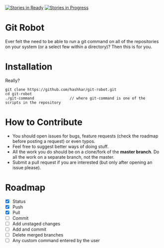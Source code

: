 [![Stories in Ready](https://badge.waffle.io/hashhar/git-robot.png?label=ready&title=Ready)](https://waffle.io/hashhar/git-robot)
[![Stories in Progress](https://badge.waffle.io/hashhar/git-robot.png?label=progress&title=Progress)](https://waffle.io/hashhar/git-robot)

# Git Robot

Ever felt the need to be able to run a git command on all of the repositories on your system (or a select few within a directory)? Then this is for you.

# Installation

Really?
```
git clone https://github.com/hashhar/git-robot.git
cd git-robot
./git-command                // where git-command is one of the scripts in the repository
```

# How to Contribute

- You should open issues for bugs, feature requests (check the roadmap before posting a request) or even typos.
- Feel free to suggest better ways of doing stuff.
- All the work you do should be on a clone/fork of the **master branch**. Do all the work on a separate branch, not the master.
- Submit a pull request if you are interested (but only after opening an issue please).

# Roadmap

- [x] Status
- [x] Push
- [x] Pull
- [ ] Commit
- [ ] Add unstaged changes
- [ ] Add and commit
- [ ] Delete merged branches
- [ ] Any custom command entered by the user
